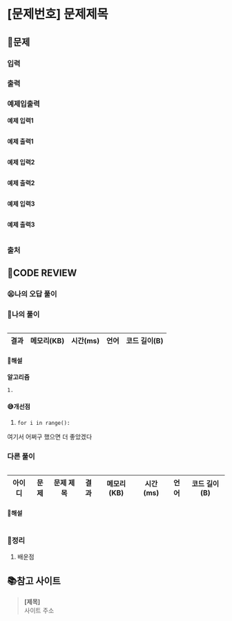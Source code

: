 # [문제번호] 문제제목

## **📝문제**

### **입력**

### **출력**

### **예제입출력**

**예제 입력1**

```
```

**예제 출력1**

```
```

**예제 입력2**

```
```

**예제 출력2**

```
```

**예제 입력3**

```
```

**예제 출력3**

```
```

### **출처**

## **🧐CODE REVIEW**

### **😫나의 오답 풀이**
### **🧾나의 풀이**

```python
```

결과	| 메모리(KB) |	시간(ms) |	언어 |	코드 길이(B)
:----:|:-----:|:-----:|:-----:|:--------:

#### **📝해설**

**알고리즘**
```
1.
```

#### **😅개선점**

1. `for i in range():` 

여기서 어쩌구 했으면 더 좋았겠다

### **다른 풀이**

```python
```

아이디 |	문제	| 문제 제목 |	결과	| 메모리(KB) |	시간(ms) |	언어 |	코드 길이(B) 
:-----:|:-----:|:---------:|:-----:|:-----:|:-----:|:----:|:--------:

#### **📝해설**

```python
```

### **🔖정리**

1. 배운점

## 📚참고 사이트

> **[제목]**<br/>
사이트 주소